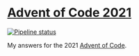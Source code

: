 # [Advent of Code 2021](https://adventofcode.com/2021)

[![Pipeline status][workflows-CI-badge]][actions]

My answers for the 2021 [Advent of Code](https://adventofcode.com/2021).

[workflows-CI-badge]: https://github.com/rjvdw/advent-of-code/actions/workflows/ci-2021-rust.yml/badge.svg
[actions]: https://github.com/rjvdw/advent-of-code/actions/workflows/ci-2021-rust.yml
